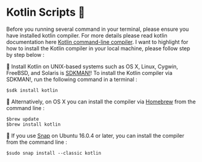 # Kotlin Scripts 🚀 
Before you running several command in your terminal, please ensure you have installed kotlin compiler. For more details please read kotlin documentation here [Kotlin command-line compiler](https://kotlinlang.org/docs/command-line.html). I want to highlight for how to install the Kotlin compiler in your local machine, please follow step by step below :

📝 Install Kotlin on UNIX-based systems such as OS X, Linux, Cygwin, FreeBSD, and Solaris is [SDKMAN!](https://sdkman.io/)! To install the Kotlin compiler via SDKMAN!, run the following command in a terminal :

```$sdk install kotlin```

📝 Alternatively, on OS X you can install the compiler via [Homebrew](https://brew.sh/) from the command line :

```
$brew update
$brew install kotlin
```
📝 If you use [Snap](https://snapcraft.io/) on Ubuntu 16.0.4 or later, you can install the compiler from the command line :

``` $sudo snap install --classic kotlin ```

